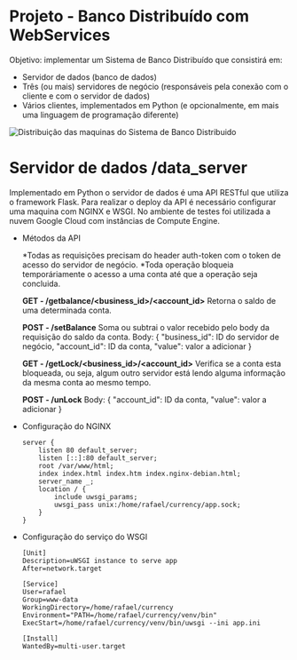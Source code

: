 # Projeto - Banco Distribuído com WebServices

Objetivo: implementar um Sistema de Banco Distribuído que consistirá  em:  
- Servidor de dados (banco de dados)
- Três (ou mais) servidores de negócio (responsáveis  pela conexão com o cliente e com o servidor de dados)
- Vários clientes, implementados em Python (e opcionalmente,  em mais uma linguagem de programação diferente)

![Distribuição das maquinas do Sistema de Banco Distribuido](https://i.imgur.com/yRPn2zh.png)

# Servidor de dados /data_server
Implementado em Python o servidor de dados é uma API  RESTful que utiliza o framework Flask.
Para realizar o deploy da API é necessário configurar uma maquina com NGINX e WSGI. No ambiente de testes foi utilizada a nuvem Google Cloud com instâncias de Compute Engine.

 - Métodos da API
 
     \*Todas as requisições precisam do header auth-token com o token de acesso do servidor de negócio.
     \*Toda operação bloqueia temporáriamente o acesso a uma conta até que a operação seja concluida.

	**GET - /getbalance/<business_id>/<account_id>**
	 Retorna o saldo de uma determinada conta.
	 
	**POST - /setBalance**
	Soma ou subtrai o valor recebido pelo body da requisição do saldo da conta.
	Body: { "business_id": ID do servidor de negócio, "account_id": ID da conta, "value": valor a adicionar }
	
	**GET - /getLock/<business_id>/<account_id>**
	Verifica se a conta esta bloqueada, ou seja, algum outro servidor está lendo alguma informação da mesma conta ao mesmo tempo.
	
	**POST - /unLock**
	Body: { "account_id": ID da conta, "value": valor a adicionar }

- Configuração do NGINX
    ```
    server {
    	listen 80 default_server;
    	listen [::]:80 default_server;
    	root /var/www/html;
    	index index.html index.htm index.nginx-debian.html;
    	server_name _;
    	location / {
    		include uwsgi_params;
    		uwsgi_pass unix:/home/rafael/currency/app.sock;
    	}
    }
    ```
- Configuração do serviço do WSGI
    ```
    [Unit]
    Description=uWSGI instance to serve app
    After=network.target
    
    [Service]
    User=rafael
    Group=www-data
    WorkingDirectory=/home/rafael/currency
    Environment="PATH=/home/rafael/currency/venv/bin"
    ExecStart=/home/rafael/currency/venv/bin/uwsgi --ini app.ini
    
    [Install]
    WantedBy=multi-user.target
    ```